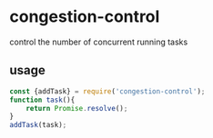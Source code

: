 # congestion-control
control the number of concurrent running tasks


## usage
```js
const {addTask} = require('congestion-control');
function task(){
    return Promise.resolve();
}
addTask(task);
```
